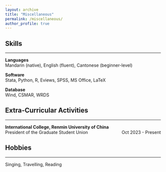 ```yaml
---
layout: archive
title: "Miscellaneous"
permalink: /miscellaneous/
author_profile: true
---
```


## Skills
---
**Languages** \
Mandarin (native), English (fluent), Cantonese (beginner-level)

**Software** \
Stata, Python, R, Eviews, SPSS, MS Office, LaTeX

**Database** \
Wind, CSMAR, WRDS

## Extra-Curricular Activities
---
**International College, Renmin University of China** \
President of the Graduate Student Union <span style="float: right;">Oct 2023 - Present</span> 

## Hobbies
---
Singing, Travelling, Reading